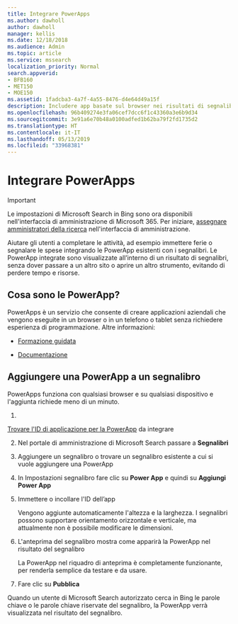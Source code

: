 ```yaml
---
title: Integrare PowerApps
ms.author: dawholl
author: dawholl
manager: kellis
ms.date: 12/18/2018
ms.audience: Admin
ms.topic: article
ms.service: mssearch
localization_priority: Normal
search.appverid:
- BFB160
- MET150
- MOE150
ms.assetid: 1fadcba3-4a7f-4a55-8476-d4e64d49a15f
description: Includere app basate sul browser nei risultati di segnalibri per Microsoft Search
ms.openlocfilehash: 96b409274e3fa06cef7dcc6f1c43360a3e6b9d34
ms.sourcegitcommit: 3e91a6e70b48a0100adfed1b62ba79f2fd1735d2
ms.translationtype: HT
ms.contentlocale: it-IT
ms.lasthandoff: 05/13/2019
ms.locfileid: "33968381"
---
```

# <a name="integrate-powerapps"></a>Integrare PowerApps

> [!IMPORTANT]
> Le impostazioni di Microsoft Search in Bing sono ora disponibili nell'interfaccia di amministrazione di Microsoft 365. Per iniziare, [assegnare amministratori della ricerca](https://docs.microsoft.com/it-IT/microsoftsearch/setup-microsoft-search#step-2-assign-search-admin-and-search-editor) nell'interfaccia di amministrazione.
    
Aiutare gli utenti a completare le attività, ad esempio immettere ferie o segnalare le spese integrando le PowerApp esistenti con i segnalibri. Le PowerApp integrate sono visualizzate all’interno di un risultato di segnalibri, senza dover passare a un altro sito o aprire un altro strumento, evitando di perdere tempo e risorse.
  
## <a name="what-are-powerapps"></a>Cosa sono le PowerApp?

PowerApps è un servizio che consente di creare applicazioni aziendali che vengono eseguite in un browser o in un telefono o tablet senza richiedere esperienza di programmazione. Altre informazioni:
  
- 
  [Formazione guidata](https://docs.microsoft.com/it-IT/learn/browse/?products=powerapps)
    
- 
  [Documentazione](https://docs.microsoft.com/it-IT/powerapps/)
    
## <a name="add-a-powerapp-to-a-bookmark"></a>Aggiungere una PowerApp a un segnalibro

PowerApps funziona con qualsiasi browser e su qualsiasi dispositivo e l'aggiunta richiede meno di un minuto.
  
1. 
  [Trovare l'ID di applicazione per la PowerApp](https://docs.microsoft.com/it-IT/powerapps/maker/canvas-apps/get-sessionid#get-an-app-id) da integrare 
    
2. Nel portale di amministrazione di Microsoft Search passare a **Segnalibri**
    
3. Aggiungere un segnalibro o trovare un segnalibro esistente a cui si vuole aggiungere una PowerApp
    
4. In Impostazioni segnalibro fare clic su **Power App** e quindi su **Aggiungi Power App**
    
5. Immettere o incollare l'ID dell’app
    
    Vengono aggiunte automaticamente l'altezza e la larghezza. I segnalibri possono supportare orientamento orizzontale e verticale, ma attualmente non è possibile modificare le dimensioni.
    
6. L'anteprima del segnalibro mostra come apparirà la PowerApp nel risultato del segnalibro
    
    La PowerApp nel riquadro di anteprima è completamente funzionante, per renderla semplice da testare e da usare.
    
7. Fare clic su **Pubblica**
    
Quando un utente di Microsoft Search autorizzato cerca in Bing le parole chiave o le parole chiave riservate del segnalibro, la PowerApp verrà visualizzata nel risultato del segnalibro.

  

